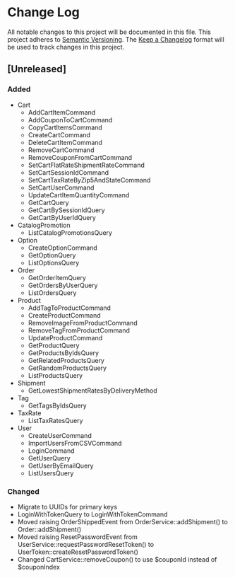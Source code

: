 # Change Log
All notable changes to this project will be documented in this file.
This project adheres to [Semantic Versioning](http://semver.org/).
The [Keep a Changelog](http://keepachangelog.com/) format will be
used to track changes in this project.

## [Unreleased]
### Added
- Cart
  - AddCartItemCommand
  - AddCouponToCartCommand
  - CopyCartItemsCommand
  - CreateCartCommand
  - DeleteCartItemCommand
  - RemoveCartCommand
  - RemoveCouponFromCartCommand
  - SetCartFlatRateShipmentRateCommand
  - SetCartSessionIdCommand
  - SetCartTaxRateByZip5AndStateCommand
  - SetCartUserCommand
  - UpdateCartItemQuantityCommand
  - GetCartQuery
  - GetCartBySessionIdQuery
  - GetCartByUserIdQuery
- CatalogPromotion
  - ListCatalogPromotionsQuery
- Option
  - CreateOptionCommand
  - GetOptionQuery
  - ListOptionsQuery
- Order
  - GetOrderItemQuery
  - GetOrdersByUserQuery
  - ListOrdersQuery
- Product
  - AddTagToProductCommand
  - CreateProductCommand
  - RemoveImageFromProductCommand
  - RemoveTagFromProductCommand
  - UpdateProductCommand
  - GetProductQuery
  - GetProductsByIdsQuery
  - GetRelatedProductsQuery
  - GetRandomProductsQuery
  - ListProductsQuery
- Shipment
  - GetLowestShipmentRatesByDeliveryMethod
- Tag
  - GetTagsByIdsQuery
- TaxRate
  - ListTaxRatesQuery
- User
  - CreateUserCommand
  - ImportUsersFromCSVCommand
  - LoginCommand
  - GetUserQuery
  - GetUserByEmailQuery
  - ListUsersQuery
### Changed
- Migrate to UUIDs for primary keys
- LoginWithTokenQuery to LoginWithTokenCommand
- Moved raising OrderShippedEvent from OrderService::addShipment() to Order::addShipment()
- Moved raising ResetPasswordEvent from UserService::requestPasswordResetToken() to UserToken::createResetPasswordToken()
- Changed CartService::removeCoupon() to use $couponId instead of $couponIndex

